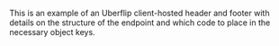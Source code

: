 This is an example of an Uberflip client-hosted header and footer with details on the structure of the endpoint and which code to place in the necessary object keys.


